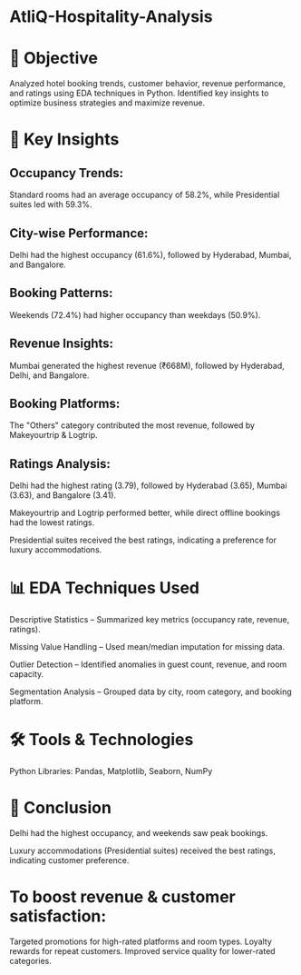 # AtliQ-Hospitality-Analysis

# 📌 Objective
Analyzed hotel booking trends, customer behavior, revenue performance, and ratings using EDA techniques in Python.
Identified key insights to optimize business strategies and maximize revenue.

# 🔑 Key Insights
## Occupancy Trends:
Standard rooms had an average occupancy of 58.2%, while Presidential suites led with 59.3%.
## City-wise Performance:
Delhi had the highest occupancy (61.6%), followed by Hyderabad, Mumbai, and Bangalore.
## Booking Patterns:
Weekends (72.4%) had higher occupancy than weekdays (50.9%).
## Revenue Insights:
Mumbai generated the highest revenue (₹668M), followed by Hyderabad, Delhi, and Bangalore.
## Booking Platforms:
The "Others" category contributed the most revenue, followed by Makeyourtrip & Logtrip.
## Ratings Analysis:
Delhi had the highest rating (3.79), followed by Hyderabad (3.65), Mumbai (3.63), and Bangalore (3.41).

Makeyourtrip and Logtrip performed better, while direct offline bookings had the lowest ratings.

Presidential suites received the best ratings, indicating a preference for luxury accommodations.

# 📊 EDA Techniques Used
Descriptive Statistics – Summarized key metrics (occupancy rate, revenue, ratings).

Missing Value Handling – Used mean/median imputation for missing data.

Outlier Detection – Identified anomalies in guest count, revenue, and room capacity.

Segmentation Analysis – Grouped data by city, room category, and booking platform.

# 🛠 Tools & Technologies
Python Libraries: Pandas, Matplotlib, Seaborn, NumPy

# 📌 Conclusion
Delhi had the highest occupancy, and weekends saw peak bookings.

Luxury accommodations (Presidential suites) received the best ratings, indicating customer preference.
# To boost revenue & customer satisfaction:
Targeted promotions for high-rated platforms and room types.
Loyalty rewards for repeat customers.
Improved service quality for lower-rated categories.
